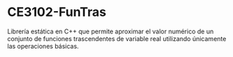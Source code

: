 # CE3102-FunTras
Librería estática en C++ que permite aproximar el valor numérico de un conjunto de funciones trascendentes de variable real utilizando únicamente las operaciones básicas.
